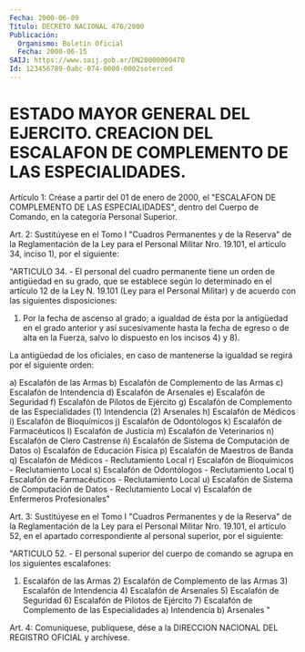 ```yaml
---
Fecha: 2000-06-09
Título: DECRETO NACIONAL 470/2000
Publicación:
  Organismo: Boletín Oficial
  Fecha: 2000-06-15
SAIJ: https://www.saij.gob.ar/DN20000000470
Id: 123456789-0abc-074-0000-0002soterced
---
```

# ESTADO MAYOR GENERAL DEL EJERCITO. CREACION DEL ESCALAFON DE COMPLEMENTO DE LAS ESPECIALIDADES.

<a id="1"></a>
Artículo 1: Créase a partir del 01 de enero de 2000, el "ESCALAFON DE  COMPLEMENTO  DE  LAS  ESPECIALIDADES",  dentro  del  Cuerpo  de Comando, en la categoría Personal Superior.

<a id="2"></a>
Art.  2:  Sustitúyese  en el Tomo I "Cuadros Permanentes y de  la Reserva" de la Reglamentación  de  la Ley para el Personal Militar Nro. 19.101, el artículo 34, inciso 1), por el siguiente:

"ARTICULO 34. - El personal del cuadro permanente tiene un orden de antigüedad en su grado, que  se  establece según lo determinado en el artículo 12 de la Ley N. 19.101 (Ley para el Personal Militar) y de acuerdo con las siguientes disposiciones:

1) Por la fecha de ascenso al grado; a igualdad de ésta por la antigüedad en  el grado anterior y así sucesivamente hasta la fecha de egreso o de alta  en la Fuerza, salvo lo dispuesto en los incisos 4) y 8).

La  antigüedad de los oficiales, en caso de mantenerse la igualdad se regirá  por  el  siguiente  orden:

a) Escalafón de las Armas b) Escalafón de Complemento de las  Armas c) Escalafón de Intendencia d) Escalafón de Arsenales e) Escalafón de Seguridad f) Escalafón de Pilotos de Ejército g) Escalafón de Complemento de las Especialidades (1)  Intendencia (2)  Arsenales h) Escalafón de Médicos i) Escalafón de Bioquímicos j) Escalafón  de  Odontólogos k) Escalafón  de Farmacéuticos l) Escalafón de Justicia m) Escalafón de Veterinarios n) Escalafón de Clero Castrense ñ) Escalafón de Sistema de Computación de Datos o) Escalafón  de Educación Física p) Escalafón  de  Maestros  de  Banda q) Escalafón de  Médicos  - Reclutamiento Local r) Escalafón de Bioquímicos  - Reclutamiento Local s) Escalafón de Odontólogos - Reclutamiento Local t) Escalafón de Farmacéuticos - Reclutamiento Local u) Escalafón de Sistema  de Computación  de  Datos - Reclutamiento Local v) Escalafón  de Enfermeros Profesionales"

<a id="3"></a>
Art.  3: Sustitúyese en el Tomo I "Cuadros Permanentes y de la Reserva" de la Reglamentación  de  la Ley para el Personal Militar Nro.  19.101,  el  artículo 52, en el apartado  correspondiente  al personal superior, por  el  siguiente:

"ARTICULO 52. - El personal superior del cuerpo de comando se agrupa en  los  siguientes escalafones:

1) Escalafón de las Armas 2) Escalafón de Complemento  de las Armas 3) Escalafón de Intendencia 4) Escalafón de Arsenales 5) Escalafón de Seguridad 6) Escalafón  de  Pilotos  de  Ejército 7) Escalafón  de Complemento de las Especialidades a) Intendencia b) Arsenales "

<a id="4"></a>
Art. 4: Comuníquese,  publíquese, dése a la DIRECCION NACIONAL DEL REGISTRO OFICIAL y archívese.